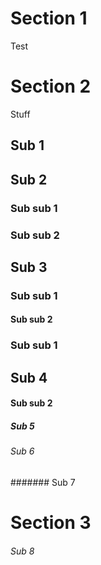 # Section 1
Test

# Section 2
Stuff
## Sub 1
## Sub 2
### Sub sub 1
### Sub sub 2
## Sub 3
### Sub sub 1
#### Sub sub 2
### Sub sub 1
## Sub 4
#### Sub sub 2
##### Sub 5
###### Sub 6
####### Sub 7
# Section 3
###### Sub 8
